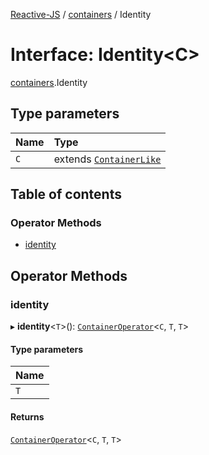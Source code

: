 [Reactive-JS](../README.md) / [containers](../modules/containers.md) / Identity

# Interface: Identity<C\>

[containers](../modules/containers.md).Identity

## Type parameters

| Name | Type |
| :------ | :------ |
| `C` | extends [`ContainerLike`](containers.ContainerLike.md) |

## Table of contents

### Operator Methods

- [identity](containers.Identity.md#identity)

## Operator Methods

### identity

▸ **identity**<`T`\>(): [`ContainerOperator`](../modules/containers.md#containeroperator)<`C`, `T`, `T`\>

#### Type parameters

| Name |
| :------ |
| `T` |

#### Returns

[`ContainerOperator`](../modules/containers.md#containeroperator)<`C`, `T`, `T`\>
